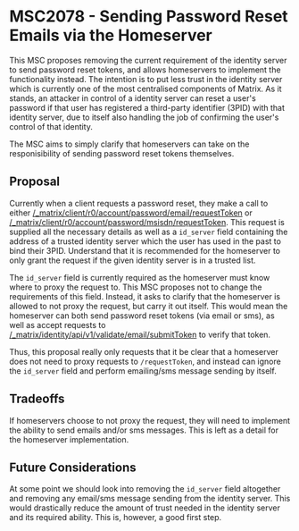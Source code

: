 # MSC2078 - Sending Password Reset Emails via the Homeserver

This MSC proposes removing the current requirement of the identity server to
send password reset tokens, and allows homeservers to implement the
functionality instead. The intention is to put less trust in the identity
server which is currently one of the most centralised components of Matrix. As
it stands, an attacker in control of a identity server can reset a user's
password if that user has registered a third-party identifier (3PID) with that
identity server, due to itself also handling the job of confirming the user's
control of that identity.

The MSC aims to simply clarify that homeservers can take on the responisibility
of sending password reset tokens themselves.

## Proposal

Currently when a client requests a password reset, they make a call to either
[/_matrix/client/r0/account/password/email/requestToken](https://matrix.org/docs/spec/client_server/r0.4.0.html#post-matrix-client-r0-account-password-email-requesttoken)
or
[/_matrix/client/r0/account/password/msisdn/requestToken](https://matrix.org/docs/spec/client_server/r0.4.0.html#post-matrix-client-r0-account-password-msisdn-requesttoken).
This request is supplied all the necessary details as well as a `id_server`
field containing the address of a trusted identity server which the user has
used in the past to bind their 3PID. Understand that it is recommended for the
homeserver to only grant the request if the given identity server is in a
trusted list.

The `id_server` field is currently required as the homeserver must know where
to proxy the request to. This MSC proposes not to change the requirements of
this field. Instead, it asks to clarify that the homeserver is allowed to not
proxy the request, but carry it out itself. This would mean the homeserver can
both send password reset tokens (via email or sms), as well as accept requests
to
[/_matrix/identity/api/v1/validate/email/submitToken](https://matrix.org/docs/spec/identity_service/r0.1.0.html#post-matrix-identity-api-v1-validate-email-submittoken)
to verify that token.

Thus, this proposal really only requests that it be clear that a homeserver
does not need to proxy requests to `/requestToken`, and instead can ignore the
`id_server` field and perform emailing/sms message sending by itself.

## Tradeoffs

If homeservers choose to not proxy the request, they will need to implement the
ability to send emails and/or sms messages. This is left as a detail for the
homeserver implementation.

## Future Considerations

At some point we should look into removing the `id_server` field altogether and
removing any email/sms message sending from the identity server. This would
drastically reduce the amount of trust needed in the identity server and its
required ability. This is, however, a good first step.
